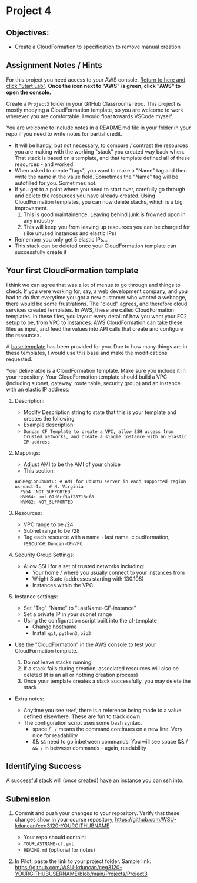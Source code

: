 # Project 4

## Objectives:

- Create a CloudFormation to specification to remove manual creation

## Assignment Notes / Hints

For this project you need access to your AWS console. [Return to here and click "Start Lab"](https://awsacademy.instructure.com/courses/13269/modules/items/1137325). **Once the icon next to "AWS" is green, click "AWS" to open the console.**

Create a `Project3` folder in your GitHub Classrooms repo. This project is mostly modying a CloudFormation template, so you are welcome to work wherever you are comfortable. I would float towards VSCode myself.

You are welcome to include notes in a README.md file in your folder in your repo if you need to write notes for partial credit.

- It will be handy, but not necessary, to compare / contrast the resources you are making with the working "stack" you created way back when. That stack is based on a template, and that template defined all of these resources - and worked.
- When asked to create "tags", you want to make a "Name" tag and then write the name in the value field. Sometimes the "Name" tag will be autofilled for you. Sometimes not.
- If you get to a point where you need to start over, carefully go through and delete the resources you have already created. Using CloudFormation templates, you can now delete stacks, which is a big improvement.
  1. This is good maintainence. Leaving behind junk is frowned upon in any industry
  2. This will keep you from leaving up resources you can be charged for (like unused instances and elastic IPs)
- Remember you only get 5 elastic IPs...
- This stack can be deleted once your CloudFormation template can successfully create it

## Your first CloudFormation template

I think we can agree that was a lot of menus to go through and things to check. If you were working for, say, a web development company, and you had to do that everytime you got a new customer who wanted a webpage, there would be some frustrations. The "cloud" agrees, and therefore cloud services created templates. In AWS, these are called CloudFormation templates. In these files, you layout every detail of how you want your EC2 setup to be, from VPC to instances. AWS CloudFormation can take these files as input, and feed the values into API calls that create and configure the resources.

A [base template](cf-template.yml) has been provided for you. Due to how many things are in these templates, I would use this base and make the modifications requested.

Your deliverable is a CloudFormation template. Make sure you include it in your repository. Your CloudFormation template should build a VPC (including subnet, gateway, route table, security group) and an instance with an elastic IP address:

1. Description:

   - Modify Description string to state that this is your template and creates the following
   - Example description:
   - `Duncan CF Template to create a VPC, allow SSH access from trusted networks, and create a single instance with an Elastic IP address`

2. Mappings:
   - Adjust AMI to be the AMI of your choice
   - This section:
   ```
   AWSRegionUbuntu: # AMI for Ubuntu server in each supported region
   us-east-1:   # N. Virginia
     PV64: NOT_SUPPORTED
     HVM64: ami-07d0cf3af28718ef8
     HVMG2: NOT_SUPPORTED
   ```
3. Resources:

   - VPC range to be /24
   - Subnet range to be /28
   - Tag each resource with a name - last name, cloudformation, resource: `Duncan-CF-VPC`

4. Security Group Settings:

   - Allow SSH for a set of trusted networks including:
     - Your home / where you usually connect to your instances from
     - Wright State (addresses starting with 130.108)
     - Instances within the VPC

5. Instance settings:
   - Set "Tag" "Name" to "LastName-CF-instance"
   - Set a private IP in your subnet range
   - Using the configuration script built into the cf-template
     - Change hostname
     - Install `git`, `python3`, `pip3`

- Use the "CloudFormation" in the AWS console to test your CloudFormation template.

  1. Do not leave stacks running.
  2. If a stack fails during creation, associated resources will also be deleted (it is an all or nothing creation process)
  3. Once your template creates a stack successfully, you may delete the stack

- Extra notes:
  - Anytime you see `!Ref`, there is a reference being made to a value defined elsewhere. These are fun to track down.
  - The configuration script uses some bash syntax.
    - space / ` /` means the command continues on a new line. Very nice for readability
    - && `&&` need to go inbetween commands. You will see space && / ` && /` in between commands - again, readability

## Identifying Success

A successful stack will (once created) have an instance you can ssh into.

## Submission

1. Commit and push your changes to your repository. Verify that these changes show in your course repository, https://github.com/WSU-kduncan/ceg3120-YOURGITHUBNAME

   - Your repo should contain:
   - `YOURLASTNAME-cf.yml`
   - `README.md` (optional for notes)

2. In Pilot, paste the link to your project folder. Sample link: https://github.com/WSU-kduncan/ceg3120-YOURGITHUBUSERNAME/blob/main/Projects/Project3
